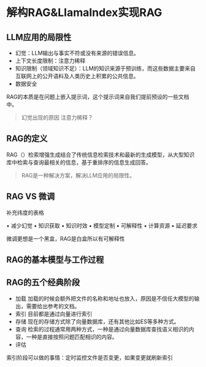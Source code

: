 # 解构RAG&LIamaIndex实现RAG

## LLM应用的局限性

* 幻觉：LLM输出与事实不符或没有来源的错误信息。
* 上下文长度限制：注意力稀释
* 知识限制（领域知识不足）：LLM的知识来源于预训练，而这些数据主要来自互联网上的公开语料及人类历史上积累的公共信息。
* 数据安全

RAG的本质是在问题上嵌入提示词，这个提示词来自我们提前预设的一些文档中。

> 幻觉出现的原因
> 注意力稀释？

## RAG的定义

RAG（）检索增强生成结合了传统信息检索技术和最新的生成模型，从大型知识库中检索与查询最相关的信息，基于重排序的信息生成回答。

> RAG是一种解决方案，解决LLM应用的局限性。

## RAG VS 微调

补充纬度的表格

• 减少幻觉
• 知识获取
• 知识时效
• 模型定制
• 可解释性
• 计算资源
• 延迟要求

微调更想是一个黑盒，RAG是白盒所以有可解释性

## RAG的基本模型与工作过程

## RAG的五个经典阶段

* 加载
  加载的时候会额外把文件的名称和地址也放入，原因是不信任大模型的输出，需要给出参考的文档。
* 索引
  目前都是通过向量进行索引
* 存储
  现在的存储方式除了向量数据库，还有其他比如ES等多种方式。
* 查询
  检索的过程通常用两种方式，一种是通过向量数据库查找语义相识的内容，一种是直接按照问题匹配相识的内容。
* 评估

索引阶段可以做的事情：定时监控文件是否变更，如果变更就刷新索引